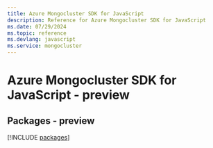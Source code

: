 ```yaml
---
title: Azure Mongocluster SDK for JavaScript
description: Reference for Azure Mongocluster SDK for JavaScript
ms.date: 07/29/2024
ms.topic: reference
ms.devlang: javascript
ms.service: mongocluster
---
```

# Azure Mongocluster SDK for JavaScript - preview
## Packages - preview
[!INCLUDE [packages](mongocluster-index.md)]
